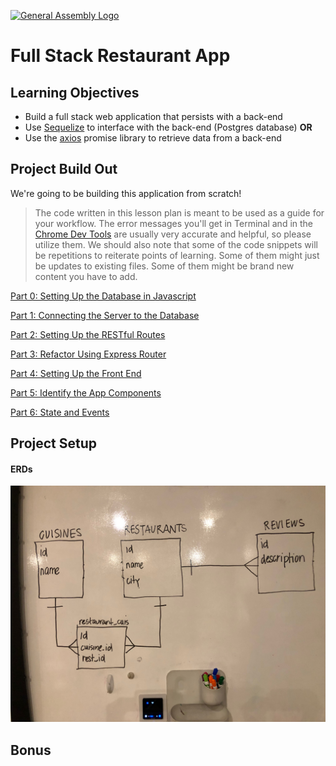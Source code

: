 [![General Assembly Logo](https://camo.githubusercontent.com/1a91b05b8f4d44b5bbfb83abac2b0996d8e26c92/687474703a2f2f692e696d6775722e636f6d2f6b6538555354712e706e67)](https://generalassemb.ly)

# Full Stack Restaurant App

## Learning Objectives

- Build a full stack web application that persists with a back-end
- Use [Sequelize](https://github.com/sequelize/sequelize) to interface with the back-end (Postgres database) **OR**
- Use the [axios](https://github.com/axios/axios) promise library to retrieve data from a back-end

## Project Build Out

We're going to be building this application from scratch!

> The code written in this lesson plan is meant to be used as a guide for your workflow. The error messages you'll get in Terminal and in the [Chrome Dev Tools]() are usually very accurate and helpful, so please utilize them. We should also note that some of the code snippets will be repetitions to reiterate points of learning. Some of them might just be updates to existing files. Some of them might be brand new content you have to add.

[Part 0: Setting Up the Database in Javascript](sprints/sprint0.md) 

[Part 1: Connecting the Server to the Database](sprints/sprint1.md)

[Part 2: Setting Up the RESTful Routes](sprints/sprint2.md)

[Part 3: Refactor Using Express Router](sprints/sprint3.md)

[Part 4: Setting Up the Front End](sprints/sprint4.md)

[Part 5: Identify the App Components](sprints/sprint5.md)

[Part 6: State and Events](sprints/sprint6.md)

## Project Setup

#### ERDs

![Restaurant App ERDs](images/restaurants_app_erd.JPG)

## Bonus
